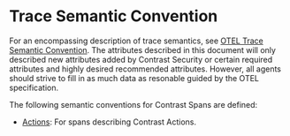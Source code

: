 # Trace Semantic Convention

For an encompassing description of trace semantics, see
[OTEL Trace Semantic Convention](https://github.com/open-telemetry/semantic-conventions/blob/v1.22.0/docs/general/trace.md).
The attributes described in this document will only described new attributes
added by Contrast Security or certain required attributes and highly desired
recommended attributes. However, all agents should strive to fill in as much data
as resonable guided by the OTEL specification.

The following semantic conventions for Contrast Spans are defined:

* [Actions](actions/action-spans.md): For spans describing Contrast Actions.
